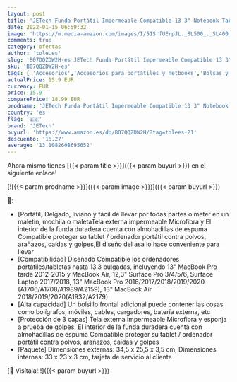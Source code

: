 ```yaml
---
layout: post
title: 'JETech Funda Portátil Impermeable Compatible 13 3" Notebook Tableta iPad Tab con asa Portátil  Sleeve Compatible MacBook Pro 13"  MacBook Air  Surface Pro 12.3"  Surface Laptop 2017/2018  Gris Oscuro '
date: 2022-01-15 06:59:32
image: 'https://m.media-amazon.com/images/I/51SrfUErpJL._SL500_._SL400_.jpg'
comments: true
category: ofertas
author: 'tole.es'
slug: 'B07QQZDW2H-es JETech Funda Portátil Impermeable Compatible 13 3"...'
sku: 'B07QQZDW2H-es'
tags: [ 'Accesorios','Accesorios para portátiles y netbooks','Bolsas y fundas para portátiles y netbooks','Fundas blandas para portátiles y netbooks','Informática','ipad','jetech', ]
actualPrice: 15.9 EUR
currency: EUR
price: 15.9
comparePrice: 18.99 EUR
prodname: 'JETech Funda Portátil Impermeable Compatible 13 3" Notebook Tableta iPad Tab con asa Portátil  Sleeve Compatible MacBook Pro 13"  MacBook Air  Surface Pro 12.3"  Surface Laptop 2017/2018  Gris Oscuro '
country: 'es'
flag: '🇪🇸'
brand: 'JETech'
buyurl: 'https://www.amazon.es/dp/B07QQZDW2H/?tag=tolees-21'
descuento: '16.27'
average: '13.1082608695652'
---
```


Ahora mismo tienes [{{< param title >}}]({{< param buyurl >}}) en el siguiente enlace!

[![{{< param prodname >}}]({{< param image >}})]({{< param buyurl >}})

🔎:

- [Portátil] Delgado, liviano y fácil de llevar por todas partes o meter en un maletín, mochila o maletaTela externa impermeable Microfibra y El interior de la funda duradera cuenta con almohadillas de espuma Compatible proteger su tablet / ordenador portátil contra polvos, arañazos, caídas y golpes,El diseño del asa lo hace conveniente para llevar
- [Compatibilidad] Diseñado Compatible los ordenadores portátiles/tabletas hasta 13,3 pulgadas, incluyendo 13" MacBook Pro tarde 2012-2015 y MacBook Air, 12,3" Surface Pro 3/4/5/6, Surface Laptop 2017/2018, 13" MacBook Pro 2016/2017/2018/2019/2020 (A1706/A1708/A1989/A2159), 13" MacBook Air 2018/2019/2020(A1932/A2179)
- [Alta capacidad] Un bolsillo frontal adicional puede contener las cosas como bolígrafos, móviles, cables, cargadores, batería externa, etc
- [Protección de 3 capas] Tela externa impermeable Microfibra y esponja a prueba de golpes, El interior de la funda duradera cuenta con almohadillas de espuma Compatible proteger su tablet / ordenador portátil contra polvos, arañazos, caídas y golpes
- [Paquete] Dimensiones externas: 34,5 x 25,5 x 3,5 cm, Dimensiones internas: 33 x 23 x 3 cm, tarjeta de servicio al cliente

[🛒 Visítala!!!]({{< param buyurl >}})
